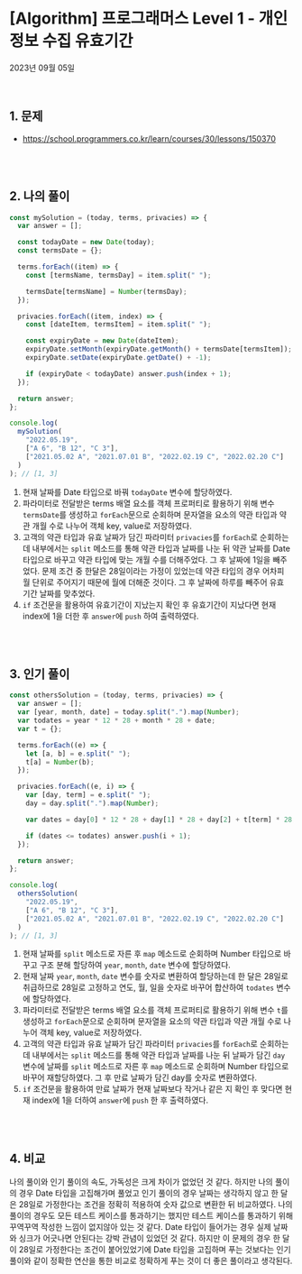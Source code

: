 # [Algorithm] 프로그래머스 Level 1 - 개인정보 수집 유효기간

2023년 09월 05일

<br>

## 1. 문제

- https://school.programmers.co.kr/learn/courses/30/lessons/150370

<br>
<br>

## 2. 나의 풀이

```jsx
const mySolution = (today, terms, privacies) => {
  var answer = [];

  const todayDate = new Date(today);
  const termsDate = {};

  terms.forEach((item) => {
    const [termsName, termsDay] = item.split(" ");

    termsDate[termsName] = Number(termsDay);
  });

  privacies.forEach((item, index) => {
    const [dateItem, termsItem] = item.split(" ");

    const expiryDate = new Date(dateItem);
    expiryDate.setMonth(expiryDate.getMonth() + termsDate[termsItem]);
    expiryDate.setDate(expiryDate.getDate() + -1);

    if (expiryDate < todayDate) answer.push(index + 1);
  });

  return answer;
};

console.log(
  mySolution(
    "2022.05.19",
    ["A 6", "B 12", "C 3"],
    ["2021.05.02 A", "2021.07.01 B", "2022.02.19 C", "2022.02.20 C"]
  )
); // [1, 3]
```

1. 현재 날짜를 Date 타입으로 바꿔 `todayDate` 변수에 할당하였다.
2. 파라미터로 전달받은 terms 배열 요소를 객체 프로퍼티로 활용하기 위해 변수 `termsDate`를 생성하고 `forEach`문으로 순회하며 문자열을 요소의 약관 타입과 약관 개월 수로 나누어 객체 key, value로 저장하였다.
3. 고객의 약관 타입과 유효 날짜가 담긴 파라미터 `privacies`를 `forEach`로 순회하는데 내부에서는 `split` 메소드를 통해 약관 타입과 날짜를 나눈 뒤 약관 날짜를 Date 타입으로 바꾸고 약관 타입에 맞는 개월 수를 더해주었다. 그 후 날짜에 1일을 빼주었다. 문제 조건 중 한달은 28일이라는 가정이 있었는데 약관 타입의 경우 어차피 월 단위로 주어지기 때문에 월에 더해준 것이다. 그 후 날짜에 하루를 빼주어 유효 기간 날짜를 맞추었다.
4. `if` 조건문을 활용하여 유효기간이 지났는지 확인 후 유효기간이 지났다면 현재 index에 1을 더한 후 `answer`에 `push` 하여 출력하였다.

<br>
<br>

## 3. 인기 풀이

```jsx
const othersSolution = (today, terms, privacies) => {
  var answer = [];
  var [year, month, date] = today.split(".").map(Number);
  var todates = year * 12 * 28 + month * 28 + date;
  var t = {};

  terms.forEach((e) => {
    let [a, b] = e.split(" ");
    t[a] = Number(b);
  });

  privacies.forEach((e, i) => {
    var [day, term] = e.split(" ");
    day = day.split(".").map(Number);

    var dates = day[0] * 12 * 28 + day[1] * 28 + day[2] + t[term] * 28;

    if (dates <= todates) answer.push(i + 1);
  });

  return answer;
};

console.log(
  othersSolution(
    "2022.05.19",
    ["A 6", "B 12", "C 3"],
    ["2021.05.02 A", "2021.07.01 B", "2022.02.19 C", "2022.02.20 C"]
  )
); // [1, 3]
```

1. 현재 날짜를 `split` 메소드로 자른 후 `map` 메소드로 순회하며 Number 타입으로 바꾸고 구조 분해 할당하여 `year`, `month`, `date` 변수에 할당하였다.
2. 현재 날짜 `year`, `month`, `date` 변수를 숫자로 변환하여 할당하는데 한 달은 28일로 취급하므로 28일로 고정하고 연도, 월, 일을 숫자로 바꾸어 합산하여 `todates` 변수에 할당하였다.
3. 파라미터로 전달받은 terms 배열 요소를 객체 프로퍼티로 활용하기 위해 변수 `t`를 생성하고 `forEach`문으로 순회하며 문자열을 요소의 약관 타입과 약관 개월 수로 나누어 객체 key, value로 저장하였다.
4. 고객의 약관 타입과 유효 날짜가 담긴 파라미터 `privacies`를 `forEach`로 순회하는데 내부에서는 `split` 메소드를 통해 약관 타입과 날짜를 나눈 뒤 날짜가 담긴 `day` 변수에 날짜를 `split` 메소드로 자른 후 `map` 메소드로 순회하며 Number 타입으로 바꾸어 재할당하였다. 그 후 만료 날짜가 담긴 day를 숫자로 변환하였다.
5. `if` 조건문을 활용하여 만료 날짜가 현재 날짜보다 작거나 같은 지 확인 후 맞다면 현재 index에 1을 더하여 `answer`에 `push` 한 후 출력하였다.

<br>
<br>

## 4. 비교

나의 풀이와 인기 풀이의 속도, 가독성은 크게 차이가 없었던 것 같다. 하지만 나의 풀이의 경우 Date 타입을 고집해가며 풀었고 인기 풀이의 경우 날짜는 생각하지 않고 한 달은 28일로 가정한다는 조건을 정확히 적용하여 숫자 값으로 변환한 뒤 비교하였다. 나의 풀이의 경우도 모든 테스트 케이스를 통과하기는 했지만 테스트 케이스를 통과하기 위해 꾸역꾸역 작성한 느낌이 없지않아 있는 것 같다. Date 타입이 들어가는 경우 실제 날짜와 싱크가 어긋나면 안된다는 강박 관념이 있었던 것 같다. 하지만 이 문제의 경우 한 달이 28일로 가정한다는 조건이 붙어있었기에 Date 타입을 고집하며 푸는 것보다는 인기 풀이와 같이 정확한 연산을 통한 비교로 정확하게 푸는 것이 더 좋은 풀이라고 생각된다.

<br>
